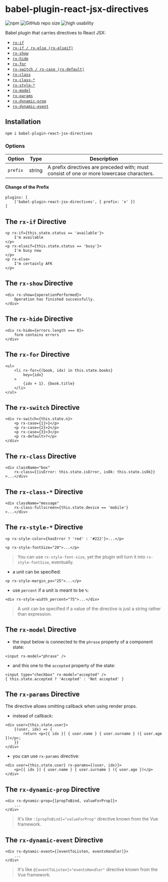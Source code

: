# babel-plugin-react-jsx-directives

![npm](https://img.shields.io/npm/v/babel-plugin-react-jsx-directives)
![GitHub repo size](https://img.shields.io/github/repo-size/damianc/babel-plugin-react-jsx-directives)
![high usability](https://img.shields.io/badge/usability-%E2%98%85%20high-fa0)

Babel plugin that carries directives to React JSX:
* [`rx-if`](#the-rx-if-directive)
* [`rx-if / rx-else (rx-elseif)`](#the-rx-if-directive)
* [`rx-show`](#the-rx-show-directive)
* [`rx-hide`](#the-rx-hide-directive)
* [`rx-for`](#the-rx-for-directive)
* [`rx-switch / rx-case (rx-default)`](#the-rx-switch-directive)
* [`rx-class`](#the-rx-class-directive)
* [`rx-class-*`](#the-rx-class--directive)
* [`rx-style-*`](#the-rx-style--directive)
* [`rx-model`](#the-rx-model-directive)
* [`rx-params`](#the-rx-params-directive)
* [`rx-dynamic-prop`](#the-rx-dynamic-prop-directive)
* [`rx-dynamic-event`](#the-rx-dynamic-event-directive)

## Installation

```
npm i babel-plugin-react-jsx-directives
```

### Options

| Option | Type | Description |
|--------|------|-------------|
| `prefix` | string | A prefix directives are preceded with; must consist of one or more lowercase characters. |

#### Change of the Prefix

```
plugins: [
	['babel-plugin-react-jsx-directives', { prefix: 'x' }]
]
```

## The `rx-if` Directive

```
<p rx-if={this.state.status == 'available'}>
	I'm available
</p>
<p rx-elseif={this.state.status == 'busy'}>
	I'm busy now
</p>
<p rx-else>
	I'm certainly AFK
</p>
```

## The `rx-show` Directive

```
<div rx-show={operationPerformed}>
	Operation has finished successfully.
</div>
```

## The `rx-hide` Directive

```
<div rx-hide={errors.length === 0}>
	form contains errors
</div>
```

## The `rx-for` Directive

```
<ul>
	<li rx-for={(book, idx) in this.state.books}
		key={idx}
	>
		{idx + 1}. {book.title}
	</li>
</ul>
```

## The `rx-switch` Directive

```
<div rx-switch={this.state.n}>
	<p rx-case={1}>1</p>
	<p rx-case={2}>2</p>
	<p rx-case={3}>3</p>
	<p rx-default>?</p>
</div>
```

## The `rx-class` Directive

```
<div className="box"
	rx-class={{isError: this.state.isError, isOk: this.state.isOk}}
>...</div>
```

## The `rx-class-*` Directive

```
<div className="message"
	rx-class-fullscreen={this.state.device == 'mobile'}
>...</div>
```

## The `rx-style-*` Directive

```
<p rx-style-color={hasError ? 'red' : '#222'}>...</p>
```

```
<p rx-style-fontSize="20">...</p>
```

> You can use `rx-style-font-size`, yet the plugin will turn it into `rx-style-fontSize`, eventually.

* a unit can be specified:

```
<p rx-style-margin_px="25">...</p>
```

* use `percent` if a unit is meant to be `%`:

```
<div rx-style-width_percent="75">...</div>
```

> A unit can be specified if a value of the directive is just a string rather than expression.

## The `rx-model` Directive

* the input below is connected to the `phrase` property of a component state:

```
<input rx-model="phrase" />
```

* and this one to the `accepted` property of the state:

```
<input type="checkbox" rx-model="accepted" />
{ this.state.accepted ? 'Accepted' : 'Not accepted' }
```


## The `rx-params` Directive

The directive allows omitting callback when using render props.

* instead of callback:

```
<div user={this.state.user}>
	{(user, idx) => {
		return <p>[{ idx }] { user.name } { user.surname } ({ user.age })</p>;
	}}
</div>
```

* you can use `rx-params` directive:

```
<div user={this.state.user} rx-params={(user, idx)}>
	<p>[{ idx }] { user.name } { user.surname } ({ user.age })</p>
</div>
```

## The `rx-dynamic-prop` Directive

```
<div rx-dynamic-prop={[propToBind, valueForProp]}>
	...
</div>
```

> It's like `:[propToBind]="valueForProp"` directive known from the Vue framework.

## The `rx-dynamic-event` Directive

```
<div rx-dynamic-event={[eventToListen, eventsHandler]}>
	...
</div>
```

> It's like `@[eventToListen]="eventsHandler"` directive known from the Vue framework.